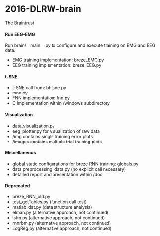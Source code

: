 # 2016-DLRW-brain
The Braintrust

#### Run EEG-EMG ####
Run brain/\_\_main\_\_.py to configure and execute training on EMG and EEG data. 
- EMG training implementation: breze_EMG.py
- EEG training implementation: breze_EEG.py

#### t-SNE ####
- t-SNE call from: bhtsne.py
- tsne.py
- FNN implementation: fnn.py
- C implementation within /windows subdirectory

#### Visualization ####
- data_visualization.py 
- eeg_plotter.py for visualization of raw data
- /img contains single training error plots
- /images contains multiple trial training plots

#### Miscellaneous ####
- global static configurations for breze RNN training: globals.py
- data preprocessing: data.py (no explicit call necessary)
- detailed report and presentation within /doc 

#### Deprecated ####
- breze_RNN_old.py
- test_getTables.py (function call test)
- matlab_dat.py (data structure analysis)
- elman.py (alternative approach, not continued)
- lstm.py (alternative approach, not continued)
- rnnrbm.py (alternative approach, not continued)
- LogReg.py (alternative approach, not continued)